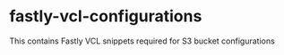 # fastly-vcl-configurations
This contains Fastly VCL snippets required for S3 bucket configurations
